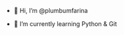 - 👋 Hi, I’m @plumbumfarina

- 🌱 I’m currently learning Python & Git


<!---
- 📫 How to reach me ...
--->

<!---
plumbumfarina/plumbumfarina is a ✨ special ✨ repository because its `README.md` (this file) appears on your GitHub profile.
You can click the Preview link to take a look at your changes.
--->
